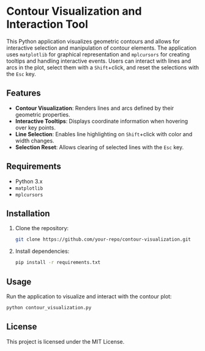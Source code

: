 # Contour Visualization and Interaction Tool

This Python application visualizes geometric contours and allows for interactive selection and manipulation of contour elements. The application uses `matplotlib` for graphical representation and `mplcursors` for creating tooltips and handling interactive events. Users can interact with lines and arcs in the plot, select them with a `Shift`+click, and reset the selections with the `Esc` key.

## Features

- **Contour Visualization**: Renders lines and arcs defined by their geometric properties.
- **Interactive Tooltips**: Displays coordinate information when hovering over key points.
- **Line Selection**: Enables line highlighting on `Shift`+click with color and width changes.
- **Selection Reset**: Allows clearing of selected lines with the `Esc` key.

## Requirements

- Python 3.x
- `matplotlib`
- `mplcursors`

## Installation

1. Clone the repository:

   ```bash
   git clone https://github.com/your-repo/contour-visualization.git
   ```

2. Install dependencies:

   ```bash
   pip install -r requirements.txt
   ```

## Usage

Run the application to visualize and interact with the contour plot:

```bash
python contour_visualization.py
```

## License

This project is licensed under the MIT License.
